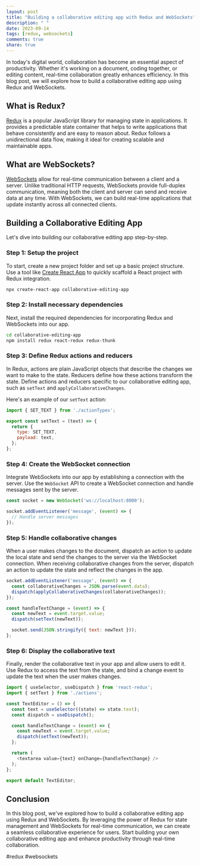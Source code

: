 ```yaml
---
layout: post
title: "Building a collaborative editing app with Redux and WebSockets"
description: " "
date: 2023-09-14
tags: [redux, websockets]
comments: true
share: true
---
```


In today's digital world, collaboration has become an essential aspect of productivity. Whether it's working on a document, coding together, or editing content, real-time collaboration greatly enhances efficiency. In this blog post, we will explore how to build a collaborative editing app using Redux and WebSockets.

## What is Redux?

[Redux](https://redux.js.org/) is a popular JavaScript library for managing state in applications. It provides a predictable state container that helps to write applications that behave consistently and are easy to reason about. Redux follows a unidirectional data flow, making it ideal for creating scalable and maintainable apps.

## What are WebSockets?

[WebSockets](https://developer.mozilla.org/en-US/docs/Web/API/WebSocket) allow for real-time communication between a client and a server. Unlike traditional HTTP requests, WebSockets provide full-duplex communication, meaning both the client and server can send and receive data at any time. With WebSockets, we can build real-time applications that update instantly across all connected clients.

## Building a Collaborative Editing App

Let's dive into building our collaborative editing app step-by-step.

### Step 1: Setup the project

To start, create a new project folder and set up a basic project structure. Use a tool like [Create React App](https://create-react-app.dev/) to quickly scaffold a React project with Redux integration.

```bash
npx create-react-app collaborative-editing-app
```

### Step 2: Install necessary dependencies

Next, install the required dependencies for incorporating Redux and WebSockets into our app.

```bash
cd collaborative-editing-app
npm install redux react-redux redux-thunk
```

### Step 3: Define Redux actions and reducers

In Redux, actions are plain JavaScript objects that describe the changes we want to make to the state. Reducers define how these actions transform the state. Define actions and reducers specific to our collaborative editing app, such as `setText` and `applyCollaborativeChanges`.

Here's an example of our `setText` action:

```javascript
import { SET_TEXT } from './actionTypes';

export const setText = (text) => {
  return {
    type: SET_TEXT,
    payload: text,
  };
};
```

### Step 4: Create the WebSocket connection

Integrate WebSockets into our app by establishing a connection with the server. Use the `WebSocket` API to create a WebSocket connection and handle messages sent by the server.

```javascript
const socket = new WebSocket('ws://localhost:8000');

socket.addEventListener('message', (event) => {
  // Handle server messages
});
```

### Step 5: Handle collaborative changes

When a user makes changes to the document, dispatch an action to update the local state and send the changes to the server via the WebSocket connection. When receiving collaborative changes from the server, dispatch an action to update the state and reflect the changes in the app.

```javascript
socket.addEventListener('message', (event) => {
  const collaborativeChanges = JSON.parse(event.data);
  dispatch(applyCollaborativeChanges(collaborativeChanges));
});

const handleTextChange = (event) => {
  const newText = event.target.value;
  dispatch(setText(newText));

  socket.send(JSON.stringify({ text: newText }));
};
```

### Step 6: Display the collaborative text

Finally, render the collaborative text in your app and allow users to edit it. Use Redux to access the text from the state, and bind a change event to update the text when the user makes changes.

```javascript
import { useSelector, useDispatch } from 'react-redux';
import { setText } from './actions';

const TextEditor = () => {
  const text = useSelector((state) => state.text);
  const dispatch = useDispatch();

  const handleTextChange = (event) => {
    const newText = event.target.value;
    dispatch(setText(newText));
  };

  return (
    <textarea value={text} onChange={handleTextChange} />
  );
};

export default TextEditor;
```

## Conclusion

In this blog post, we've explored how to build a collaborative editing app using Redux and WebSockets. By leveraging the power of Redux for state management and WebSockets for real-time communication, we can create a seamless collaborative experience for users. Start building your own collaborative editing app and enhance productivity through real-time collaboration.

#redux #websockets